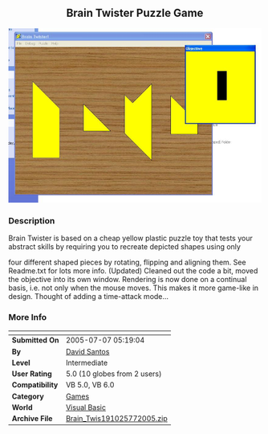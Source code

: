 ﻿<div align="center">

## Brain Twister Puzzle Game

<img src="PIC200577554226906.JPG">
</div>

### Description

Brain Twister is based on a cheap yellow plastic puzzle toy that tests your abstract skills by requiring you to recreate depicted shapes using only

four different shaped pieces by rotating, flipping and aligning them. See Readme.txt for lots more info. (Updated) Cleaned out the code a bit, moved the objective into its own window. Rendering is now done on a continual basis, i.e. not only when the mouse moves. This makes it more game-like in design. Thought of adding a time-attack mode...
 
### More Info
 


<span>             |<span>
---                |---
**Submitted On**   |2005-07-07 05:19:04
**By**             |[David Santos](https://github.com/Planet-Source-Code/PSCIndex/blob/master/ByAuthor/david-santos.md)
**Level**          |Intermediate
**User Rating**    |5.0 (10 globes from 2 users)
**Compatibility**  |VB 5\.0, VB 6\.0
**Category**       |[Games](https://github.com/Planet-Source-Code/PSCIndex/blob/master/ByCategory/games__1-38.md)
**World**          |[Visual Basic](https://github.com/Planet-Source-Code/PSCIndex/blob/master/ByWorld/visual-basic.md)
**Archive File**   |[Brain\_Twis191025772005\.zip](https://github.com/Planet-Source-Code/david-santos-brain-twister-puzzle-game__1-61396/archive/master.zip)








